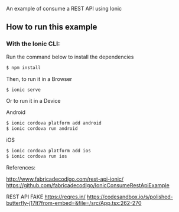 An example of consume a REST API using Ionic

## How to run this example

### With the Ionic CLI:

Run the command below to install the dependencies

```bash
$ npm install
```

Then, to run it in a Browser

```bash
$ ionic serve
```

Or to run it in a Device

Android

```bash
$ ionic cordova platform add android
$ ionic cordova run android
```

iOS

```bash
$ ionic cordova platform add ios
$ ionic cordova run ios
```


References:

http://www.fabricadecodigo.com/rest-api-ionic/
https://github.com/fabricadecodigo/IonicConsumeRestApiExample

REST API FAKE
https://reqres.in/
https://codesandbox.io/s/polished-butterfly-j17lt?from-embed=&file=/src/App.tsx:262-270
